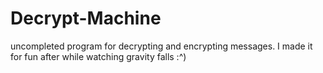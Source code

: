 # Decrypt-Machine
uncompleted program for decrypting and encrypting messages. I made it for fun after while watching gravity falls :^)

